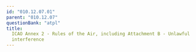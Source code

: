 ```yaml
---
id: "010.12.07.01"
parent: "010.12.07"
questionBank: "atpl"
title:
  ICAO Annex 2 - Rules of the Air, including Attachment B - Unlawful
  interference
---
```

